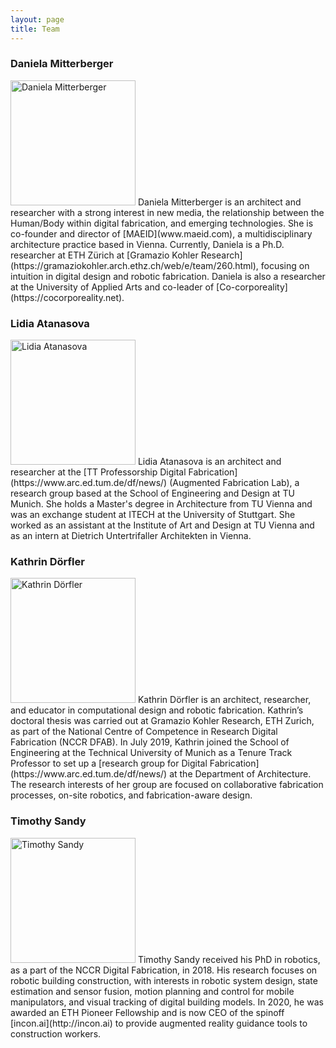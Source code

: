 ```yaml
---
layout: page
title: Team
---
```


### Daniela Mitterberger
<img src="{{site.baseurl}}images/team-dm.png" alt="Daniela Mitterberger" style="width:200px" class="drop-corners">
Daniela Mitterberger is an architect and researcher with a strong interest in new media, the relationship between the Human/Body within digital fabrication, and emerging technologies. She is co-founder and director of [MAEID](www.maeid.com), a multidisciplinary architecture practice based in Vienna. Currently, Daniela is a Ph.D. researcher at ETH Zürich at [Gramazio Kohler Research](https://gramaziokohler.arch.ethz.ch/web/e/team/260.html), focusing on intuition in digital design and robotic fabrication. Daniela is also a researcher at the University of Applied Arts and co-leader of [Co-corporeality](https://cocorporeality.net).

### Lidia Atanasova
<img src="{{site.baseurl}}images/team-la.png" alt="Lidia Atanasova" style="width:200px" class="drop-corners">
Lidia Atanasova is an architect and researcher at the [TT Professorship Digital Fabrication](https://www.arc.ed.tum.de/df/news/) (Augmented Fabrication Lab), a research group based at the School of Engineering and Design at TU Munich. She holds a Master's degree in Architecture from TU Vienna and was an exchange student at ITECH at the University of Stuttgart. She worked as an assistant at the Institute of Art and Design at TU Vienna and as an intern at Dietrich Untertrifaller Architekten in Vienna.


### Kathrin Dörfler
<img src="{{site.baseurl}}images/team-kd.png" alt="Kathrin Dörfler" style="width:200px" class="drop-corners">
Kathrin Dörfler is an architect, researcher, and educator in computational design and robotic fabrication. Kathrin’s doctoral thesis was carried out at Gramazio Kohler Research, ETH Zurich, as part of the National Centre of Competence in Research Digital Fabrication (NCCR DFAB). In July 2019, Kathrin joined the School of Engineering at the Technical University of Munich as a Tenure Track Professor to set up a [research group for Digital Fabrication](https://www.arc.ed.tum.de/df/news/) at the Department of Architecture. The research interests of her group are focused on collaborative fabrication processes, on-site robotics, and fabrication-aware design.

### Timothy Sandy
<img src="{{site.baseurl}}images/team-ts.jpg" alt="Timothy Sandy" style="width:200px" class="drop-corners">
Timothy Sandy received his PhD in robotics, as a part of the NCCR Digital Fabrication, in 2018. His research focuses on robotic building construction, with interests in robotic system design, state estimation and sensor fusion, motion planning and control for mobile manipulators, and visual tracking of digital building models. In 2020, he was awarded an ETH Pioneer Fellowship and is now CEO of the spinoff [incon.ai](http://incon.ai) to provide augmented reality guidance tools to construction workers.
